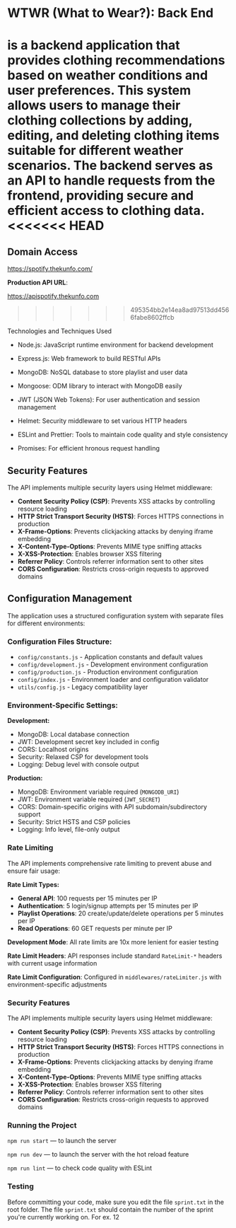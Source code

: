 # WTWR (What to Wear?): Back End

is a backend application that provides clothing recommendations based on weather conditions and user preferences. This system allows users to manage their clothing collections by adding, editing, and deleting clothing items suitable for different weather scenarios. The backend serves as an API to handle requests from the frontend, providing secure and efficient access to clothing data.
<<<<<<< HEAD
=======

## Domain Access

https://spotify.thekunfo.com/

**Production API URL**:

https://apispotify.thekunfo.com
>>>>>>> 495354bb2e14ea8ad97513dd4566fabe8602ffcb

Technologies and Techniques Used

- Node.js: JavaScript runtime environment for backend development

- Express.js: Web framework to build RESTful APIs

- MongoDB: NoSQL database to store playlist and user data

- Mongoose: ODM library to interact with MongoDB easily

- JWT (JSON Web Tokens): For user authentication and session management

- Helmet: Security middleware to set various HTTP headers

- ESLint and Prettier: Tools to maintain code quality and style consistency

- Promises: For efficient hronous request handling

## Security Features

The API implements multiple security layers using Helmet middleware:

- **Content Security Policy (CSP)**: Prevents XSS attacks by controlling resource loading
- **HTTP Strict Transport Security (HSTS)**: Forces HTTPS connections in production
- **X-Frame-Options**: Prevents clickjacking attacks by denying iframe embedding
- **X-Content-Type-Options**: Prevents MIME type sniffing attacks
- **X-XSS-Protection**: Enables browser XSS filtering
- **Referrer Policy**: Controls referrer information sent to other sites
- **CORS Configuration**: Restricts cross-origin requests to approved domains

## Configuration Management

The application uses a structured configuration system with separate files for different environments:

### Configuration Files Structure:

- `config/constants.js` - Application constants and default values
- `config/development.js` - Development environment configuration
- `config/production.js` - Production environment configuration
- `config/index.js` - Environment loader and configuration validator
- `utils/config.js` - Legacy compatibility layer

### Environment-Specific Settings:

**Development:**

- MongoDB: Local database connection
- JWT: Development secret key included in config
- CORS: Localhost origins
- Security: Relaxed CSP for development tools
- Logging: Debug level with console output

**Production:**

- MongoDB: Environment variable required (`MONGODB_URI`)
- JWT: Environment variable required (`JWT_SECRET`)
- CORS: Domain-specific origins with API subdomain/subdirectory support
- Security: Strict HSTS and CSP policies
- Logging: Info level, file-only output

### Rate Limiting

The API implements comprehensive rate limiting to prevent abuse and ensure fair usage:

**Rate Limit Types:**

- **General API**: 100 requests per 15 minutes per IP
- **Authentication**: 5 login/signup attempts per 15 minutes per IP
- **Playlist Operations**: 20 create/update/delete operations per 5 minutes per IP
- **Read Operations**: 60 GET requests per minute per IP

**Development Mode**: All rate limits are 10x more lenient for easier testing

**Rate Limit Headers**: API responses include standard `RateLimit-*` headers with current usage information

**Rate Limit Configuration**: Configured in `middlewares/rateLimiter.js` with environment-specific adjustments

### Security Features

The API implements multiple security layers using Helmet middleware:

- **Content Security Policy (CSP)**: Prevents XSS attacks by controlling resource loading
- **HTTP Strict Transport Security (HSTS)**: Forces HTTPS connections in production
- **X-Frame-Options**: Prevents clickjacking attacks by denying iframe embedding
- **X-Content-Type-Options**: Prevents MIME type sniffing attacks
- **X-XSS-Protection**: Enables browser XSS filtering
- **Referrer Policy**: Controls referrer information sent to other sites
- **CORS Configuration**: Restricts cross-origin requests to approved domains

### Running the Project

`npm run start` — to launch the server

`npm run dev` — to launch the server with the hot reload feature

`npm run lint` — to check code quality with ESLint

### Testing

Before committing your code, make sure you edit the file `sprint.txt` in the root folder. The file `sprint.txt` should contain the number of the sprint you're currently working on. For ex. 12
